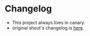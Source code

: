 # Changelog

- This project always lives in canary.
- original shout's changelog is [here][shout_changelog].

[shout_changelog]: ./CHANGELOG.shout.md
